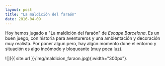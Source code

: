 ```yaml
---
layout: post
title: "La maldición del faraón"
date: 2016-04-09
---
```


Hoy hemos jugado a "La maldición del faraón" de _Escape Barcelona_. Es un buen juego, con historia para aventureros y una ambientación y decoración muy realista. 
Por poner algun pero, hay algún momento done el entorno y situación es algo incómodo y bloqueante (muy poca luz).

![]({{ site.url }}/img/maldicion_faraon.jpg){:width="300px"}.